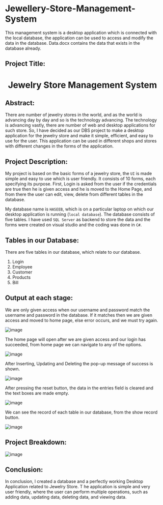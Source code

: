 # Jewellery-Store-Management-System
This management system is a desktop application which is connected with the local database, the application can be used to access and modify the data in the database. Data.docx contains the data that exists in the database already. 


## Project Title: 	
<h1 align="center">Jewelry Store Management System</h1>



## Abstract:

There are number of jewelry stores in the world, and as the world is advancing day by day and so is the technology advancing. The technology is advancing vastly, there are number of web and desktop applications for such store. So, I have decided as our DBS project to make a desktop application for the jewelry store and make it simple, efficient, and easy to use for the user. This application can be used in different shops and stores with different changes in the forms of the application.

## Project Description:
My project is based on the basic forms of a jewelry store, the `UI` is made simple and easy to use which is user friendly. It consists of 10 forms, each specifying its purpose. First, Login is asked from the user if the credentials are true then he is given access and he is moved to the Home Page, and from there the user can edit, view, delete from different tables in the database.

My database name is `HASEEB`, which is on a particular laptop on which our desktop application is running (`local database`).
The database consists of five tables.
I have used `SQL Server` as backend to store the data and the forms were created on visual studio and the coding was done in `C#`. 

## Tables in our Database:

There are five tables in our database, which relate to our database.
1.	Login
2.	Employee
3.	Customer
4.	Products 
5.	Bill

## Output at each stage:

We are only given access when our username and password match the username and password in the database. If it matches then we are given access and moved to home page, else error occurs, and we must try again.

 ![image](https://user-images.githubusercontent.com/91841622/193622982-75603820-4da8-43d2-aee8-f4567e76aac3.png)


The home page will open after we are given access and our login has succeeded, from home page we can navigate to any of the options.
 
 ![image](https://user-images.githubusercontent.com/91841622/193623011-ed07af39-4c1b-48db-9471-8f890bef0a6c.png)

 
After Inserting, Updating and Deleting the pop-up message of success is shown.
 
 ![image](https://user-images.githubusercontent.com/91841622/193623035-a98ca379-9eb2-4ae8-b334-1191725ecb5a.png)

 
After pressing the reset button, the data in the entries field is cleared and the text boxes are made empty.
 
 ![image](https://user-images.githubusercontent.com/91841622/193623070-1d3c6383-6503-494e-9632-0addf061c037.png)

 
We can see the record of each table in our database, from the show record button.
 
 ![image](https://user-images.githubusercontent.com/91841622/193623091-fd0694cd-db9c-4a95-8081-c21ea9ebad37.png)

 
## Project Breakdown:

![image](https://user-images.githubusercontent.com/91841622/193623372-80f92645-ed9e-42c0-a8b1-d9ac7611dc28.png)


















## Conclusion:

In conclusion, I created a database and a perfectly working Desktop Application related to Jewelry Store. T
he application is simple and very user friendly, where the user can perform multiple operations, such as adding data, updating data, deleting data, and viewing data.


